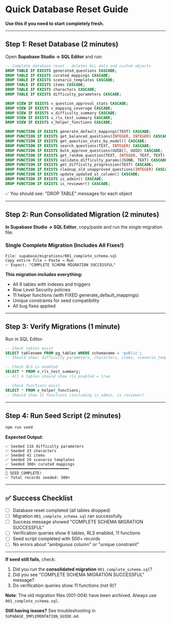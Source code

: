 # Quick Database Reset Guide

**Use this if you need to start completely fresh.**

---

## Step 1: Reset Database (2 minutes)

Open **Supabase Studio → SQL Editor** and run:

```sql
-- Complete database reset - deletes ALL data and custom objects
DROP TABLE IF EXISTS generated_questions CASCADE;
DROP TABLE IF EXISTS curated_mappings CASCADE;
DROP TABLE IF EXISTS scenario_templates CASCADE;
DROP TABLE IF EXISTS items CASCADE;
DROP TABLE IF EXISTS characters CASCADE;
DROP TABLE IF EXISTS difficulty_parameters CASCADE;

DROP VIEW IF EXISTS v_question_approval_stats CASCADE;
DROP VIEW IF EXISTS v_mapping_coverage CASCADE;
DROP VIEW IF EXISTS v_difficulty_summary CASCADE;
DROP VIEW IF EXISTS v_rls_test_summary CASCADE;
DROP VIEW IF EXISTS v_helper_functions CASCADE;

DROP FUNCTION IF EXISTS generate_default_mappings(TEXT) CASCADE;
DROP FUNCTION IF EXISTS get_balanced_questions(INTEGER, INTEGER) CASCADE;
DROP FUNCTION IF EXISTS get_question_stats_by_model() CASCADE;
DROP FUNCTION IF EXISTS search_questions(TEXT, INTEGER) CASCADE;
DROP FUNCTION IF EXISTS bulk_approve_questions(UUID[], UUID) CASCADE;
DROP FUNCTION IF EXISTS get_random_question(TEXT, INTEGER, TEXT, TEXT) CASCADE;
DROP FUNCTION IF EXISTS validate_difficulty_params(JSONB, TEXT) CASCADE;
DROP FUNCTION IF EXISTS get_difficulty_progression(TEXT) CASCADE;
DROP FUNCTION IF EXISTS cleanup_old_unapproved_questions(INTEGER) CASCADE;
DROP FUNCTION IF EXISTS update_updated_at_column() CASCADE;
DROP FUNCTION IF EXISTS is_admin() CASCADE;
DROP FUNCTION IF EXISTS is_reviewer() CASCADE;
```

✅ You should see: "DROP TABLE" messages for each object

---

## Step 2: Run Consolidated Migration (2 minutes)

**In Supabase Studio → SQL Editor**, copy/paste and run the single migration file:

### Single Complete Migration (Includes All Fixes!)
```
File: supabase/migrations/001_complete_schema.sql
Copy entire file → Paste → Run
✅ Expect: "COMPLETE SCHEMA MIGRATION SUCCESSFUL"
```

**This migration includes everything:**
- All 6 tables with indexes and triggers
- Row Level Security policies
- 11 helper functions (with FIXED generate_default_mappings)
- Unique constraints for seed compatibility
- All bug fixes applied

---

## Step 3: Verify Migrations (1 minute)

Run in SQL Editor:

```sql
-- Check tables exist
SELECT tablename FROM pg_tables WHERE schemaname = 'public';
-- Should show: difficulty_parameters, characters, items, scenario_templates, curated_mappings, generated_questions

-- Check RLS is enabled
SELECT * FROM v_rls_test_summary;
-- All 6 tables should show rls_enabled = true

-- Check functions exist
SELECT * FROM v_helper_functions;
-- Should show 11 functions (including is_admin, is_reviewer)
```

---

## Step 4: Run Seed Script (2 minutes)

```bash
npm run seed
```

**Expected Output**:
```
✅ Seeded 116 difficulty parameters
✅ Seeded 33 characters
✅ Seeded 42 items
✅ Seeded 19 scenario templates
✅ Seeded 300+ curated mappings
━━━━━━━━━━━━━━━━━━━━━━━━━━━━
🎉 SEED COMPLETE!
✅ Total records seeded: 500+
```

---

## ✅ Success Checklist

- [ ] Database reset completed (all tables dropped)
- [ ] Migration `001_complete_schema.sql` ran successfully
- [ ] Success message showed "COMPLETE SCHEMA MIGRATION SUCCESSFUL"
- [ ] Verification queries show 6 tables, RLS enabled, 11 functions
- [ ] Seed script completed with 500+ records
- [ ] No errors about "ambiguous column" or "unique constraint"

---

**If seed still fails**, check:
1. Did you run the **consolidated migration** `001_complete_schema.sql`?
2. Did you see "COMPLETE SCHEMA MIGRATION SUCCESSFUL" message?
3. Do verification queries show 11 functions (not 9)?

**Note**: The old migration files (001-004) have been archived. Always use `001_complete_schema.sql`.

**Still having issues?** See troubleshooting in `SUPABASE_IMPLEMENTATION_GUIDE.md`.
